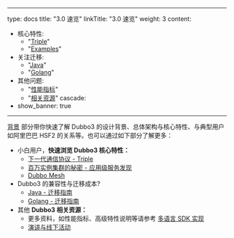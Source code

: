 
---
type: docs
title: "3.0 速览"
linkTitle: "3.0 速览"
weight: 3
content:
  - 核心特性:
    - "[Triple]()"
    - "[Examples]()"
  - 关注迁移:
    - "[Java](../java-sdk/)"
    - "[Golang](../golang-sdk/upgrades-and-compatibility/)"
  - 其他问题:
    - "[性能指标](../java-sdk/)"
    - "[相关资源](../golang-sdk/upgrades-and-compatibility/)"
cascade:
  - show_banner: true
---

[背景](background) 部分带你快速了解 Dubbo3 的设计背景、总体架构与核心特性、与典型用户如阿里巴巴 HSF2 的关系等。也可以通过如下部分了解更多：
* 小白用户，**快速浏览 Dubbo3 核心特性：**
    * [下一代通信协议 - Triple](triple)
    * [百万实例集群的秘密 - 应用级服务发现](service-discovery)
    * [Dubbo Mesh](mesh)
* Dubbo3 的兼容性与迁移成本?
    * [Java - 迁移指南](/zh/docs3/java-sdk/java-sdk/upgrades-and-compatibility)
    * [Golang - 迁移指南](../../golang-sdk/)
* 其他 **Dubbo3 相关资源：**
    * 更多资料，如性能指标、高级特性说明等请参考 [多语言 SDK 实现](../mannual/)
    * [演讲与线下活动]()
